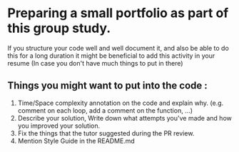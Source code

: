 # Preparing a small portfolio as part of this group study.

If you structure your code well and well document it, and also be able 
to do this for a long duration it might be beneficial to add this activity
in your resume (In case you don't have much things to put in there)
 

## Things you might want to put into the code : 

1. Time/Space complexity annotation on the code and explain why. (e.g. comment on each loop, add a comment on the function, ...)
2. Describe your solution, Write down what attempts you've made and how you improved your solution.
3. Fix the things that the tutor suggested during the PR review.
4. Mention Style Guide in the README.md
